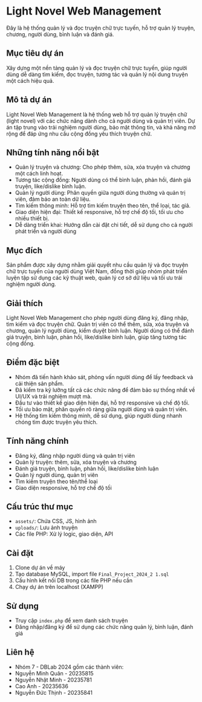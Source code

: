 # Light Novel Web Management

Đây là hệ thống quản lý và đọc truyện chữ trực tuyến, hỗ trợ quản lý truyện, chương, người dùng, bình luận và đánh giá.

## Mục tiêu dự án

Xây dựng một nền tảng quản lý và đọc truyện chữ trực tuyến, giúp người dùng dễ dàng tìm kiếm, đọc truyện, tương tác và quản lý nội dung truyện một cách hiệu quả.

## Mô tả dự án

Light Novel Web Management là hệ thống web hỗ trợ quản lý truyện chữ (light novel) với các chức năng dành cho cả người dùng và quản trị viên. Dự án tập trung vào trải nghiệm người dùng, bảo mật thông tin, và khả năng mở rộng để đáp ứng nhu cầu cộng đồng yêu thích truyện chữ.

## Những tính năng nổi bật

- Quản lý truyện và chương: Cho phép thêm, sửa, xóa truyện và chương một cách linh hoạt.
- Tương tác cộng đồng: Người dùng có thể bình luận, phản hồi, đánh giá truyện, like/dislike bình luận.
- Quản lý người dùng: Phân quyền giữa người dùng thường và quản trị viên, đảm bảo an toàn dữ liệu.
- Tìm kiếm thông minh: Hỗ trợ tìm kiếm truyện theo tên, thể loại, tác giả.
- Giao diện hiện đại: Thiết kế responsive, hỗ trợ chế độ tối, tối ưu cho nhiều thiết bị.
- Dễ dàng triển khai: Hướng dẫn cài đặt chi tiết, dễ sử dụng cho cả người phát triển và người dùng

## Mục đích

Sản phẩm được xây dựng nhằm giải quyết nhu cầu quản lý và đọc truyện chữ trực tuyến của người dùng Việt Nam, đồng thời giúp nhóm phát triển luyện tập sử dụng các kỹ thuật web, quản lý cơ sở dữ liệu và tối ưu trải nghiệm người dùng.

## Giải thích

Light Novel Web Management cho phép người dùng đăng ký, đăng nhập, tìm kiếm và đọc truyện chữ. Quản trị viên có thể thêm, sửa, xóa truyện và chương, quản lý người dùng, kiểm duyệt bình luận. Người dùng có thể đánh giá truyện, bình luận, phản hồi, like/dislike bình luận, giúp tăng tương tác cộng đồng.

## Điểm đặc biệt

- Nhóm đã tiến hành khảo sát, phỏng vấn người dùng để lấy feedback và cải thiện sản phẩm.
- Đã kiểm tra kỹ lưỡng tất cả các chức năng để đảm bảo sự thống nhất về UI/UX và trải nghiệm mượt mà.
- Đầu tư vào thiết kế giao diện hiện đại, hỗ trợ responsive và chế độ tối.
- Tối ưu bảo mật, phân quyền rõ ràng giữa người dùng và quản trị viên.
- Hệ thống tìm kiếm thông minh, dễ sử dụng, giúp người dùng nhanh chóng tìm được truyện yêu thích.

## Tính năng chính

- Đăng ký, đăng nhập người dùng và quản trị viên
- Quản lý truyện: thêm, sửa, xóa truyện và chương
- Đánh giá truyện, bình luận, phản hồi, like/dislike bình luận
- Quản lý người dùng, quản trị viên
- Tìm kiếm truyện theo tên/thể loại
- Giao diện responsive, hỗ trợ chế độ tối

## Cấu trúc thư mục

- `assets/`: Chứa CSS, JS, hình ảnh
- `uploads/`: Lưu ảnh truyện
- Các file PHP: Xử lý logic, giao diện, API

## Cài đặt

1. Clone dự án về máy
2. Tạo database MySQL, import file `Final_Project_2024_2 1.sql`
3. Cấu hình kết nối DB trong các file PHP nếu cần
4. Chạy dự án trên localhost (XAMPP)

## Sử dụng

- Truy cập `index.php` để xem danh sách truyện
- Đăng nhập/đăng ký để sử dụng các chức năng quản lý, bình luận, đánh giá

## Liên hệ

- Nhóm 7 - DBLab 2024 gồm các thành viên:
- Nguyễn Minh Quân - 20235815
- Nguyễn Nhật Minh - 20235781
- Cao Anh - 20235636
- Nguyễn Đức Thịnh - 20235841
